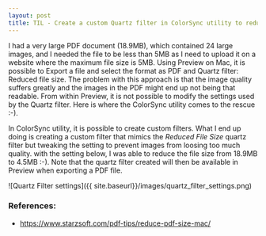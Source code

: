 ```yaml
---
layout: post
title: TIL - Create a custom Quartz filter in ColorSync utility to reduce PDF file size in Mac
---
```


I had a very large PDF document (18.9MB), which contained 24 large images, and I needed the file to be less than 5MB as I need to upload it on a website where the maximum file size is 5MB. Using Preview on Mac, it is possible to Export a file and select the format as PDF and Quartz filter: Reduced file size. The problem with this approach is that the image quality suffers greatly and the images in the PDF might end up not being that readable. From within Preview, it is not possible to modify the settings used by the Quartz filter. Here is where the ColorSync utility comes to the rescue :-).

In ColorSync utility, it is possible to create custom filters. What I end up doing is creating a custom filter that mimics the _Reduced File Size_ quartz filter but tweaking the setting to prevent images from loosing too much quality. with the setting below, I was able to reduce the file size from 18.9MB to 4.5MB :-). Note that the quartz filter created will then be available in Preview when exporting a PDF file.

![Quartz Filter settings]({{ site.baseurl}}/images/quartz_filter_settings.png)

### References: 
- https://www.starzsoft.com/pdf-tips/reduce-pdf-size-mac/